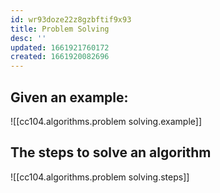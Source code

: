 ```yaml
---
id: wr93doze22z8gzbftif9x93
title: Problem Solving
desc: ''
updated: 1661921760172
created: 1661920082696
---
```


## Given an example:

![[cc104.algorithms.problem solving.example]]

## The steps to solve an algorithm

![[cc104.algorithms.problem solving.steps]]
